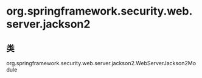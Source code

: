 # org.springframework.security.web.server.jackson2

## 类

org.springframework.security.web.server.jackson2.WebServerJackson2Module





